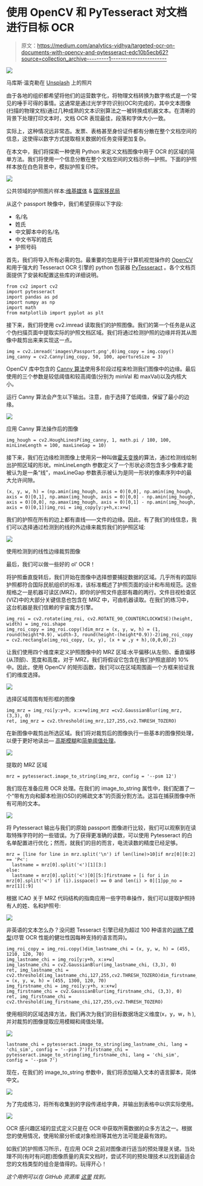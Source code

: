 # 使用 OpenCV 和 PyTesseract 对文档进行目标 OCR

> 原文：<https://medium.com/analytics-vidhya/targeted-ocr-on-documents-with-opencv-and-pytesseract-edc10b5ecb62?source=collection_archive---------1----------------------->

![](img/a82704adf5d3e056ce7e9e8a0412d08c.png)

马库斯·温克勒在 [Unsplash](https://unsplash.com?utm_source=medium&utm_medium=referral) 上的照片

由于各地的组织都希望将他们的运营数字化，将物理文档转换为数字格式是一个常见的唾手可得的事情。这通常是通过光学字符识别(OCR)完成的，其中文本图像(扫描的物理文档)通过几种成熟的文本识别算法之一被转换成机器文本。在清晰的背景下处理打印文本时，文档 OCR 表现最佳，段落和字体大小一致。

实际上，这种情况远非常态。发票、表格甚至身份证件都有分散在整个文档空间的信息，这使得以数字方式提取相关数据的任务变得更加复杂。

在本文中，我们将探索一种使用 Python 来定义文档图像中用于 OCR 的区域的简单方法。我们将使用一个信息分散在整个文档空间的文档示例—护照。下面的护照样本放在白色背景中，模拟护照复印件。

![](img/f8687537755d0b458b46a18a74405c42.png)

公共领域的护照图片样本:[维基媒体](https://commons.wikimedia.org/wiki/File:People%27s_Republic_of_China_Passport_(97-2_version_for_Single_Exit_and_Entry).png) & [国家移民局](https://www.nia.gov.cn/n741445/n741629/c763428/content.html)

从这个 passport 映像中，我们希望获得以下字段:

*   名/名
*   姓氏
*   中文脚本中的名/名
*   中文书写的姓氏
*   护照号码

首先，我们将导入所有必需的包。最重要的包是用于计算机视觉操作的 [OpenCV](https://docs.opencv.org/master/d6/d00/tutorial_py_root.html) 和用于强大的 Tesseract OCR 引擎的 python 包装器 [PyTesseract](https://pypi.org/project/pytesseract/) 。各个文档页面提供了安装和配置这些库的详细说明。

```
from cv2 import cv2
import pytesseract
import pandas as pd
import numpy as np
import math
from matplotlib import pyplot as plt
```

接下来，我们将使用 cv2.imread 读取我们的护照图像。我们的第一个任务是从这个伪扫描页面中提取实际的护照文档区域。我们将通过检测护照的边缘并将其从图像中裁剪出来来实现这一点。

```
img = cv2.imread('images\Passport.png',0)img_copy = img.copy()
img_canny = cv2.Canny(img_copy, 50, 100, apertureSize = 3)
```

OpenCV 库中包含的 [Canny 算法](https://docs.opencv.org/master/da/d22/tutorial_py_canny.html)使用多阶段过程来检测我们图像中的边缘。最后使用的三个参数是较低阈值和较高阈值(分别为 minVal 和 maxVal)以及内核大小。

运行 Canny 算法会产生以下输出。注意，由于选择了低阈值，保留了最小的边缘。

![](img/12b70bffeeb4f2ca9ec92e8c94b62533.png)

应用 Canny 算法操作后的图像

```
img_hough = cv2.HoughLinesP(img_canny, 1, math.pi / 180, 100, minLineLength = 100, maxLineGap = 10)
```

接下来，我们在边缘检测图像上使用另一种叫做[霍夫变换](https://docs.opencv.org/3.4/d6/d10/tutorial_py_houghlines.html)的算法，通过检测线绘制出护照区域的形状。minLineLength 参数定义了一个形状必须包含多少像素才能被认为是一条“线”，maxLineGap 参数表示被认为是同一形状的像素序列中的最大允许间隙。

```
(x, y, w, h) = (np.amin(img_hough, axis = 0)[0,0], np.amin(img_hough, axis = 0)[0,1], np.amax(img_hough, axis = 0)[0,0] - np.amin(img_hough, axis = 0)[0,0], np.amax(img_hough, axis = 0)[0,1] - np.amin(img_hough, axis = 0)[0,1])img_roi = img_copy[y:y+h,x:x+w]
```

我们的护照在所有的边上都有直线——文件的边缘。因此，有了我们的线信息，我们可以选择通过检测到的线的外边缘来裁剪我们的护照区域:

![](img/93ebf875afc3da9fdc1d1d4da41eb388.png)

使用检测到的线性边缘裁剪图像

最后，我们可以做一些好的 ol' OCR！

将护照垂直旋转后，我们开始在图像中选择想要捕捉数据的区域。几乎所有的国际护照都符合国际民航组织的标准，该标准概述了护照页面的设计和布局规范。这些规格之一是机器可读区(MRZ)，即你的护照文件底部有趣的两行。文件目视检查区(VIZ)中的大部分关键信息也包含在 MRZ 中，可由机器读取。在我们的练习中，这台机器是我们信赖的宇宙魔方引擎。

```
img_roi = cv2.rotate(img_roi, cv2.ROTATE_90_COUNTERCLOCKWISE)(height, width) = img_roi.shape
img_roi_copy = img_roi.copy()dim_mrz = (x, y, w, h) = (1, round(height*0.9), width-3, round(height-(height*0.9))-2)img_roi_copy = cv2.rectangle(img_roi_copy, (x, y), (x + w ,y + h),(0,0,0),2)
```

让我们使用四个维度来定义护照图像中的 MRZ 区域:水平偏移(从左侧)、垂直偏移(从顶部)、宽度和高度。对于 MRZ，我们将假设它包含在我们护照底部的 10%中。因此，使用 OpenCV 的矩形函数，我们可以在区域周围画一个方框来验证我们的维度选择。

![](img/020e615c244eaa52093bf18a493d2b61.png)

选择区域周围有矩形框的图像

```
img_mrz = img_roi[y:y+h, x:x+w]img_mrz =cv2.GaussianBlur(img_mrz, (3,3), 0)
ret, img_mrz = cv2.threshold(img_mrz,127,255,cv2.THRESH_TOZERO)
```

在新图像中裁剪出所选区域。我们将对裁剪后的图像执行一些基本的图像预处理，以便于更好地读出— [高斯模糊](https://docs.opencv.org/master/d4/d13/tutorial_py_filtering.html)和[简单阈值处理](https://docs.opencv.org/master/d7/d4d/tutorial_py_thresholding.html)。

![](img/1c4195877197d87e8ca29a2c62c80ee8.png)

提取的 MRZ 区域

```
mrz = pytesseract.image_to_string(img_mrz, config = '--psm 12')
```

我们现在准备应用 OCR 处理。在我们的 image_to_string 属性中，我们配置了一个“带有方向和脚本检测(OSD)的稀疏文本”的页面分割方法。这旨在捕获图像中所有可用的文本。

![](img/e45c28b52f6ebcce4505b8cc1ac95165.png)

将 Pytesseract 输出与我们的原始 passport 图像进行比较，我们可以观察到在读取特殊字符时的一些错误。为了获得更准确的读数，可以使用 Pytesseract 的白名单配置进行优化；然而，就我们的目的而言，电流读数的精度已经足够。

```
mrz = [line for line in mrz.split('\n') if len(line)>10]if mrz[0][0:2] == 'P<':
  lastname = mrz[0].split('<')[1][3:]
else:
  lastname = mrz[0].split('<')[0][5:]firstname = [i for i in mrz[0].split('<') if (i).isspace() == 0 and len(i) > 0][1]pp_no = mrz[1][:9]
```

根据 ICAO 关于 MRZ 代码结构的指南应用一些字符串操作，我们可以提取护照持有人的姓、名和护照号:

![](img/3ae8fc4f8ff861b6816a8293c1abfd4e.png)

非英语的文本怎么办？没问题 Tesseract 引擎已经为超过 100 种语言的[训练了模型](https://github.com/tesseract-ocr/langdata)(尽管 OCR 性能的健壮性因每种支持的语言而异)。

```
img_roi_copy = img_roi.copy()dim_lastname_chi = (x, y, w, h) = (455, 1210, 120, 70)
img_lastname_chi = img_roi[y:y+h, x:x+w]
img_lastname_chi = cv2.GaussianBlur(img_lastname_chi, (3,3), 0)
ret, img_lastname_chi = cv2.threshold(img_lastname_chi,127,255,cv2.THRESH_TOZERO)dim_firstname_chi = (x, y, w, h) = (455, 1300, 120, 70)
img_firstname_chi = img_roi[y:y+h, x:x+w]
img_firstname_chi = cv2.GaussianBlur(img_firstname_chi, (3,3), 0)
ret, img_firstname_chi = cv2.threshold(img_firstname_chi,127,255,cv2.THRESH_TOZERO)
```

使用相同的区域选择方法，我们再次为我们的目标数据场定义维度(x，y，w，h ),并对裁剪的图像提取应用模糊和阈值处理。

![](img/0de8855a3ffbca83585010c8b81547c0.png)

```
lastname_chi = pytesseract.image_to_string(img_lastname_chi, lang = 'chi_sim', config = '--psm 7')firstname_chi = pytesseract.image_to_string(img_firstname_chi, lang = 'chi_sim', config = '--psm 7')
```

现在，在我们的 image_to_string 参数中，我们将添加输入文本的语言脚本，简体中文。

![](img/26027945c40e66211a94499f6b3a7586.png)

为了完成练习，将所有收集到的字段传递给字典，并输出到表格中以供实际使用。

![](img/0cf653294590379e31ddfeae697ceaf2.png)

OCR 感兴趣区域的显式定义只是在 OCR 中获取所需数据的众多方法之一。根据您的使用情况，使用轮廓分析或对象检测等其他方法可能是最有效的。

如我们的护照练习所示，在应用 OCR 之前对图像进行适当的预处理是关键。当处理不同(有时有问题)图像质量的真实文档时，尝试不同的预处理技术以找到最适合您的文档类型的组合是值得的。玩得开心！

*这个用例可以在 GitHub 资源库* [*这里*](https://github.com/jasonlimcp/document_ocr) *找到。*